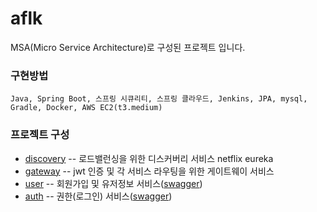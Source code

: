 # aflk
MSA(Micro Service Architecture)로 구성된 프로젝트 입니다.

### 구현방법
```
Java, Spring Boot, 스프링 시큐리티, 스프링 클라우드, Jenkins, JPA, mysql, Gradle, Docker, AWS EC2(t3.medium)
```
### 프로젝트 구성
* [discovery](https://github.com/jaebum7396/discovery) -- 로드밸런싱을 위한 디스커버리 서비스 netflix eureka
* [gateway](https://github.com/jaebum7396/gateway) -- jwt 인증 및 각 서비스 라우팅을 위한 게이트웨이 서비스
* [user](https://github.com/jaebum7396/user) -- 회원가입 및 유저정보 서비스([swagger](http://52.79.162.165:8000/user/swagger-ui/))
* [auth](https://github.com/jaebum7396/auth) -- 권한(로그인) 서비스([swagger](http://52.79.162.165:8000/auth/swagger-ui/))

